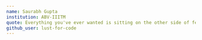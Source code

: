 ```yaml
---
name: Saurabh Gupta
institution: ABV-IIITM
quote: Everything you've ever wanted is sitting on the other side of fear.
github_user: lust-for-code
---
```

